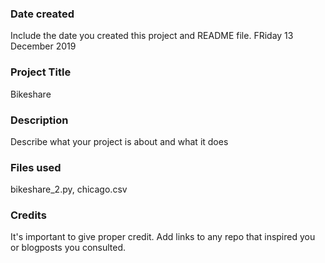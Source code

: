 ### Date created
Include the date you created this project and README file.
FRiday 13 December 2019

### Project Title
Bikeshare

### Description
Describe what your project is about and what it does

### Files used
bikeshare_2.py, chicago.csv

### Credits
It's important to give proper credit. Add links to any repo that inspired you or blogposts you consulted.

